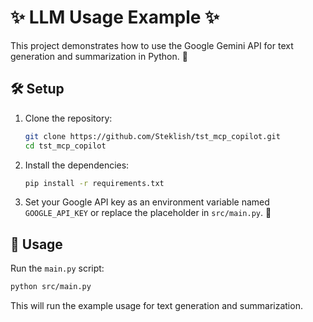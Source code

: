 # ✨ LLM Usage Example ✨

This project demonstrates how to use the Google Gemini API for text generation and summarization in Python. 🐍

## 🛠️ Setup

1. Clone the repository:

   ```bash
   git clone https://github.com/Steklish/tst_mcp_copilot.git
   cd tst_mcp_copilot
   ```

2. Install the dependencies:

   ```bash
   pip install -r requirements.txt
   ```

3. Set your Google API key as an environment variable named `GOOGLE_API_KEY` or replace the placeholder in `src/main.py`. 🔑

## 🚀 Usage

Run the `main.py` script:

```bash
python src/main.py
```

This will run the example usage for text generation and summarization.
